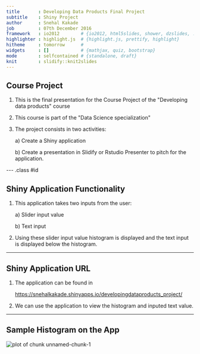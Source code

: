 ```yaml
---
title       : Developing Data Products Final Project
subtitle    : Shiny Project
author      : Snehal Kakade
job         : 07th December 2016
framework   : io2012        # {io2012, html5slides, shower, dzslides, ...}
highlighter : highlight.js  # {highlight.js, prettify, highlight}
hitheme     : tomorrow      # 
widgets     : []            # {mathjax, quiz, bootstrap}
mode        : selfcontained # {standalone, draft}
knit        : slidify::knit2slides
---
```




## Course Project

1. This is the final presentation for the Course Project of the "Developing data products" course
2. This course is part of the "Data Science specialization"
3. The project consists in two activities:
    
    a) Create a Shiny application
    
    b) Create a presentation in Slidify or Rstudio Presenter to pitch for the application.

--- .class #id 

## Shiny Application Functionality

1. This application takes two inputs from the user:
   
   a) Slider input value
   
   b) Text input
2. Using these slider input value histogram is displayed and the text input is displayed below the histogram.

--- 

## Shiny Application URL

1. The application can be found in

   https://snehalkakade.shinyapps.io/developingdataproducts_project/
2. We can use the application to view the histogram and inputed text value.

---  

## Sample Histogram on the App

![plot of chunk unnamed-chunk-1](assets/fig/unnamed-chunk-1-1.png)
